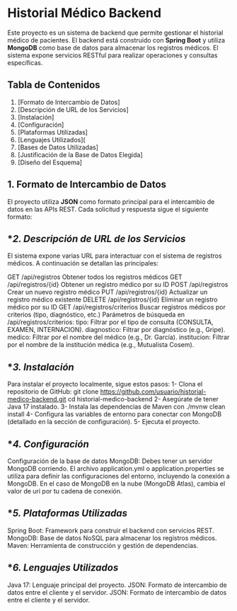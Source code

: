 # Historial Médico Backend

Este proyecto es un sistema de backend que permite gestionar el historial médico de pacientes. 
El backend está construido con **Spring Boot** y utiliza **MongoDB** como base de datos para almacenar los registros médicos. 
El sistema expone servicios RESTful para realizar operaciones y consultas específicas.


## **Tabla de Contenidos**
1. [Formato de Intercambio de Datos]
2. [Descripción de URL de los Servicios]
3. [Instalación]
4. [Configuración]
5. [Plataformas Utilizadas]
6. [Lenguajes Utilizados](
7. [Bases de Datos Utilizadas]
8. [Justificación de la Base de Datos Elegida]
9. [Diseño del Esquema]

## **1. Formato de Intercambio de Datos**

El proyecto utiliza **JSON** como formato principal para el intercambio de datos en las APIs REST. Cada solicitud y respuesta sigue el siguiente formato:

## **2. Descripción de URL de los Servicios*

El sistema expone varias URL para interactuar con el sistema de registros médicos. A continuación se detallan las principales:

GET	/api/registros	Obtener todos los registros médicos
GET	/api/registros/{id}	Obtener un registro médico por su ID
POST	/api/registros	Crear un nuevo registro médico
PUT	/api/registros/{id}	Actualizar un registro médico existente
DELETE	/api/registros/{id}	Eliminar un registro médico por su ID
GET	/api/registros/criterios	Buscar registros médicos por criterios (tipo, diagnóstico, etc.)
Parámetros de búsqueda en /api/registros/criterios:
tipo: Filtrar por el tipo de consulta (CONSULTA, EXAMEN, INTERNACION).
diagnostico: Filtrar por diagnóstico (e.g., Gripe).
medico: Filtrar por el nombre del médico (e.g., Dr. García).
institucion: Filtrar por el nombre de la institución médica (e.g., Mutualista Cosem).

## **3. Instalación*

Para instalar el proyecto localmente, sigue estos pasos:
  1- Clona el repositorio de GitHub:
  git clone https://github.com/usuario/historial-medico-backend.git
  cd historial-medico-backend
  2- Asegúrate de tener Java 17 instalado.
  3- Instala las dependencias de Maven con ./mvnw clean install
  4- Configura las variables de entorno para conectar con MongoDB (detallado en la sección de configuración).
  5- Ejecuta el proyecto.

## **4. Configuración*
Configuración de la base de datos MongoDB:
Debes tener un servidor MongoDB corriendo. 
El archivo application.yml o application.properties se utiliza para definir las configuraciones del entorno, incluyendo la conexión a MongoDB.
En el caso de MongoDB en la nube (MongoDB Atlas), cambia el valor de uri por tu cadena de conexión.

## **5. Plataformas Utilizadas*
Spring Boot: Framework para construir el backend con servicios REST.
MongoDB: Base de datos NoSQL para almacenar los registros médicos.
Maven: Herramienta de construcción y gestión de dependencias.

## **6. Lenguajes Utilizados*
Java 17: Lenguaje principal del proyecto.
JSON: Formato de intercambio de datos entre el cliente y el servidor.
JSON: Formato de intercambio de datos entre el cliente y el servidor.
